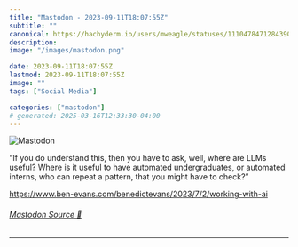 ```yaml
---
title: "Mastodon - 2023-09-11T18:07:55Z"
subtitle: ""
canonical: https://hachyderm.io/users/mweagle/statuses/111047847128439029
description:
image: "/images/mastodon.png"

date: 2023-09-11T18:07:55Z
lastmod: 2023-09-11T18:07:55Z
image: ""
tags: ["Social Media"]

categories: ["mastodon"]
# generated: 2025-03-16T12:33:30-04:00
---
```

![Mastodon](/images/mastodon.png)

<p>“If you do understand this, then you have to ask, well, where are LLMs useful? Where is it useful to have automated undergraduates, or automated interns, who can repeat a pattern, that you might have to check?”</p><p><a href="https://www.ben-evans.com/benedictevans/2023/7/2/working-with-ai" target="_blank" rel="nofollow noopener noreferrer" translate="no"><span class="invisible">https://www.</span><span class="ellipsis">ben-evans.com/benedictevans/20</span><span class="invisible">23/7/2/working-with-ai</span></a></p>


###### [Mastodon Source 🐘](https://hachyderm.io/@mweagle/111047847128439029)

___
